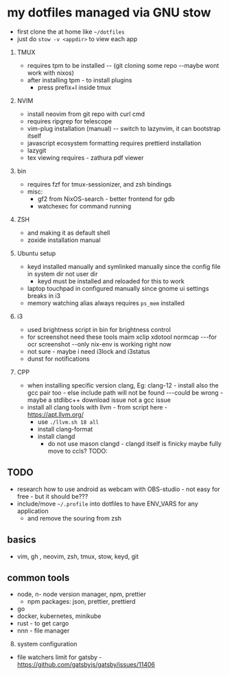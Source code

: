 # my dotfiles managed via GNU stow

- first clone the at home like `~/dotfiles`
- just do `stow -v <appdir>` to view each app

1. TMUX
    - requires tpm to be installed -- (git cloning some repo --maybe wont work with nixos)
    - after installing tpm - to install plugins
        - press prefix+I inside tmux

2. NVIM
    - install neovim from git repo with curl cmd
    - requires ripgrep for telescope
    - vim-plug installation (manual) -- switch to lazynvim, it can bootstrap itself
    - javascript ecosystem formatting requires prettierd installation
    - lazygit
    - tex viewing requires - zathura pdf viewer

3. bin
    - requires fzf for tmux-sessionizer, and zsh bindings
    - misc:
        - gf2 from NixOS-search - better frontend for gdb
        - watchexec for command running

4. ZSH
    - and making it as default shell
    - zoxide installation manual

5. Ubuntu setup
    - keyd installed manually and symlinked manually since the config file in system dir not user dir
        - keyd must be installed and reloaded for this to work
    - laptop touchpad in configured manually since gnome ui settings breaks in i3
    - memory watching alias always requires `ps_mem` installed

6. i3
    - used brightness script in bin for brightness control
    - for screenshot need these tools
        maim
        xclip
        xdotool
        normcap ---for ocr screenshot --only nix-env is working right now
    - not sure - maybe i need i3lock and i3status
    - dunst for notifications

7. CPP
    - when installing specific version clang, Eg: clang-12 - install also the gcc pair too - else include path will not be found
        ---could be wrong - maybe a stdlibc++ download issue not a gcc issue
    - install all clang tools with llvm - from script here - https://apt.llvm.org/
        - use `./llvm.sh 18 all`
        - install clang-format
        - install clangd
            - do not use mason clangd - clangd itself is finicky maybe fully move to ccls? TODO:

## TODO
- research how to use android as webcam with OBS-studio - not easy for free - but it should be???
- include/move `~/.profile` into dotfiles to have ENV_VARS for any application
    - and remove the souring from zsh

## basics
- vim, gh , neovim, zsh, tmux, stow, keyd, git

## common tools
- node, n- node version manager, npm, prettier
    - npm packages: json, prettier, prettierd
- go
- docker, kubernetes, minikube
- rust - to get cargo
- nnn - file manager

8. system configuration
- file watchers limit for gatsby
    -https://github.com/gatsbyjs/gatsby/issues/11406
